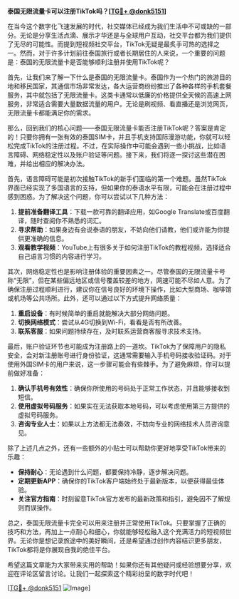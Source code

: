 **泰国无限流量卡可以注册TikTok吗？[[TG💪+ @donk5151](https://t.me/s/donk5151)]**

在当今这个数字化飞速发展的时代，社交媒体已经成为我们生活中不可或缺的一部分。无论是分享生活点滴、展示才华还是与全球用户互动，社交平台都为我们提供了无尽的可能性。而提到短视频社交平台，TikTok无疑是最炙手可热的选择之一。然而，对于许多计划前往泰国旅行或者长期居住的人来说，一个重要的问题是：泰国的无限流量卡是否能够顺利注册并使用TikTok呢？

首先，让我们来了解一下什么是泰国的无限流量卡。泰国作为一个热门的旅游目的地和移民国家，其通信市场非常发达，各大运营商纷纷推出了各种各样的手机套餐服务，其中就包括了无限流量卡。这类卡通常以低廉的价格提供全天候的高速上网服务，非常适合需要大量数据流量的用户。无论是刷视频、看直播还是浏览网页，无限流量卡都能满足你的需求。

那么，回到我们的核心问题——泰国无限流量卡能否注册TikTok呢？答案是肯定的！只要你拥有一张有效的泰国SIM卡，并且手机支持国际漫游功能，你就可以轻松完成TikTok的注册过程。不过，在实际操作中可能会遇到一些小挑战，比如语言障碍、网络稳定性以及账户验证等问题。接下来，我们将逐一探讨这些潜在困难，并给出相应的解决办法。

首先，语言障碍可能是初次接触TikTok的新手们面临的第一个难题。虽然TikTok界面已经实现了多国语言的支持，但如果你的泰语水平有限，可能会在注册过程中感到困惑。为了解决这个问题，你可以尝试以下几种方法：

1. **提前准备翻译工具**：下载一款可靠的翻译应用，如Google Translate或百度翻译，随时查阅你不熟悉的词汇。
2. **寻求帮助**：如果身边有会说泰语的朋友，不妨向他们请教，他们或许能为你提供更准确的信息。
3. **观看教学视频**：YouTube上有很多关于如何注册TikTok的教程视频，选择适合自己语言习惯的内容进行学习。

其次，网络稳定性也是影响注册体验的重要因素之一。尽管泰国的无限流量卡号称“无限”，但在某些偏远地区或信号覆盖较差的地方，网速可能不尽如人意。为了确保注册过程顺利进行，建议你在信号良好的环境下操作，比如大型商场、咖啡馆或机场等公共场所。此外，还可以通过以下方式提升网络质量：

1. **重启设备**：有时候简单的重启就能解决大部分网络问题。
2. **切换网络模式**：尝试从4G切换到Wi-Fi，看看是否有所改善。
3. **联系客服**：如果问题持续存在，及时联系运营商客服寻求技术支持。

最后，账户验证环节也可能成为注册路上的一道坎。TikTok为了保障用户的隐私安全，会对新注册账号进行身份验证，这通常需要输入手机号码接收验证码。对于使用外国SIM卡的用户来说，这一步骤可能会有些棘手。为了避免麻烦，你可以提前做好准备：

1. **确认手机号有效性**：确保你所使用的号码处于正常工作状态，并且能够接收到短信。
2. **使用虚拟号码服务**：如果实在无法获取本地号码，可以考虑使用第三方提供的虚拟号码服务。
3. **咨询专业人士**：如果以上方法都无法奏效，不妨向专业的网络技术人员咨询意见。

除了上述几点之外，还有一些额外的小贴士可以帮助你更好地享受TikTok带来的乐趣：

- **保持耐心**：无论遇到什么问题，都要保持冷静，逐步解决问题。
- **定期更新APP**：确保你的TikTok客户端始终处于最新版本，以便获得最佳体验。
- **关注官方指南**：时刻留意TikTok官方发布的最新政策和指引，避免因不了解规则而误操作。

总之，泰国无限流量卡完全可以用来注册并正常使用TikTok。只要掌握了正确的技巧和方法，再加上一点耐心和细心，你就能够轻松融入这个充满活力的短视频世界。无论你是想记录旅途中的美好瞬间，还是希望通过创作内容结识更多朋友，TikTok都将是你展现自我的绝佳平台。

希望这篇文章能为大家带来实用的帮助！如果你还有其他疑问或经验想要分享，欢迎在评论区留言讨论。让我们一起探索这个精彩纷呈的数字时代吧！

[[TG💪+ @donk5151](https://t.me/s/donk5151) ![Image](https://i.postimg.cc/rwNCRYN7/Snipaste-2025-04-30-17-27-05.png)]